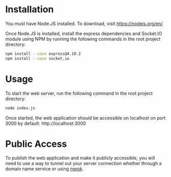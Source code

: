 # Installation

You must have Node.JS installed. To download, visit https://nodejs.org/en/.

Once Node.JS is installed, install the express dependencies and Socket.IO module using NPM by running the following commands in the root project directory:
```bash
npm install --save express@4.10.2
npm install --save socket.io
```

# Usage

To start the web server, run the following command in the root project directory:
```bash
node index.js
```

Once started, the web application should be accessible on localhost on port 3000 by default: http://localhost:3000

# Public Access

To publish the web application and make it publicly accessible, you will need to use a way to tunnel out your server connection whether through a domain name service or using [ngrok](https://ngrok.com/). 
